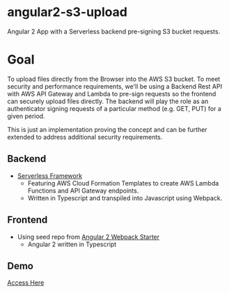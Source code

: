 # angular2-s3-upload
Angular 2 App with a Serverless backend pre-signing S3 bucket requests.


# Goal

To upload files directly from the Browser into the AWS S3 bucket. To meet security and performance requirements, we'll be using a Backend Rest API with AWS API Gateway and Lambda to pre-sign requests so the frontend can securely upload files directly. The backend will play the role as an authenticator signing requests of a particular method (e.g. GET, PUT) for a given period.

This is just an implementation proving the concept and can be further extended to address additional security requirements.

## Backend

* [Serverless Framework](https://serverless.com/)
    * Featuring AWS Cloud Formation Templates to create AWS Lambda Functions and API Gateway endpoints.
    * Written in Typescript and transpiled into Javascript using Webpack.


## Frontend

* Using seed repo from [Angular 2 Webpack Starter](https://github.com/AngularClass/angular2-webpack-starter)
    * Angular 2 written in Typescript


## Demo

[Access Here](http://angular-s3-upload-fe.s3-website-ap-southeast-2.amazonaws.com/)